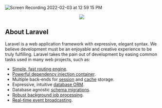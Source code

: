 ![Screen Recording 2022-02-03 at 12 59 15 PM](https://user-images.githubusercontent.com/29521447/152290599-b5e2b594-8e51-4f67-915e-dfa3088c3c1e.gif)
<p align="center">
<img src="![partbook](https://user-images.githubusercontent.com/29521447/152291751-6998b7b8-d774-46ae-bea8-e21c3739e90a.png)">


</p>

## About Laravel

Laravel is a web application framework with expressive, elegant syntax. We believe development must be an enjoyable and creative experience to be truly fulfilling. Laravel takes the pain out of development by easing common tasks used in many web projects, such as:

- [Simple, fast routing engine](https://laravel.com/docs/routing).
- [Powerful dependency injection container](https://laravel.com/docs/container).
- Multiple back-ends for [session](https://laravel.com/docs/session) and [cache](https://laravel.com/docs/cache) storage.
- Expressive, intuitive [database ORM](https://laravel.com/docs/eloquent).
- Database agnostic [schema migrations](https://laravel.com/docs/migrations).
- [Robust background job processing](https://laravel.com/docs/queues).
- [Real-time event broadcasting](https://laravel.com/docs/broadcasting).
